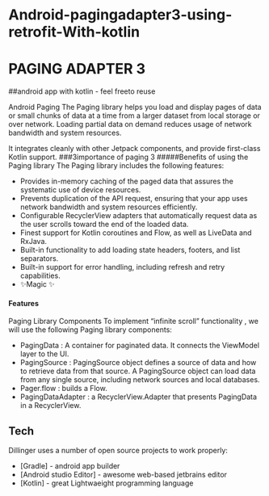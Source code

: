 # Android-pagingadapter3-using-retrofit-With-kotlin

# PAGING ADAPTER 3
##android app with kotlin - feel freeto reuse


Android Paging 
The Paging library helps you load and display pages of data or small chunks of data at a time from a larger dataset from local storage or over network. Loading partial data on demand reduces usage of network bandwidth and system resources.

 It integrates cleanly with other Jetpack components, and provide first-class Kotlin support.
###3importance of paging 3
#####Benefits of using the Paging library
The Paging library includes the following features:
- Provides in-memory caching of the paged data that assures the systematic use of device resources.
- Prevents duplication of the API request, ensuring that your app uses network bandwidth and system resources efficiently.
- Configurable RecyclerView adapters that automatically request data as the user scrolls toward the end of the loaded data.
- Finest support for Kotlin coroutines and Flow, as well as LiveData and RxJava.
- Built-in functionality to add loading state headers, footers, and list separators.
- Built-in support for error handling, including refresh and retry capabilities.
- ✨Magic ✨

#### Features
Paging Library Components
 To implement “infinite scroll” functionality , we will use the following Paging library components:
- PagingData :  A container for paginated data. It connects the ViewModel layer to the UI. 
- PagingSource : PagingSource object defines a source of data and how to retrieve data from that source. A PagingSource object can load data from any single source, including network sources and local databases.
- Pager.flow : builds a Flow<PagingData>.
- PagingDataAdapter : a RecyclerView.Adapter that presents PagingData in a RecyclerView. 


## Tech

Dillinger uses a number of open source projects to work properly:

- [Gradle] - android app builder
- [Android studio Editor] - awesome web-based jetbrains editor
- [Kotlin] - great Lightwaeight programming language






 
